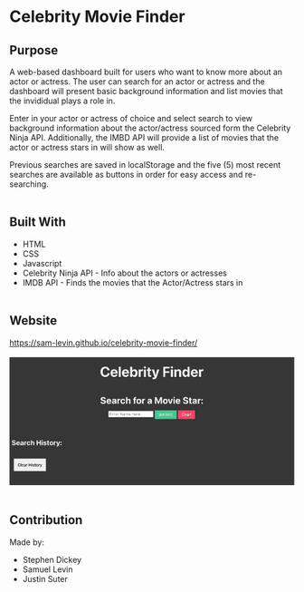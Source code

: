# Celebrity Movie Finder

## Purpose
A web-based dashboard built for users who want to know more about an actor or actress. The user can search for an actor or actress and the dashboard will present basic background information and list movies that the invididual plays a role in.

Enter in your actor or actress of choice and select search to view background information about the actor/actress sourced form the Celebrity Ninja API. Additionally, the IMBD API will provide a list of movies that the actor or actress stars in will show as well. 

Previous searches are saved in localStorage and the five (5) most recent searches are available as buttons in order for easy access and re-searching.
<br></br>

## Built With
* HTML
* CSS
* Javascript
* Celebrity Ninja API - Info about the actors or actresses
* IMDB API - Finds the movies that the Actor/Actress stars in
<br></br>

## Website
https://sam-levin.github.io/celebrity-movie-finder/
<br></br>
<img alt="Celebrity Finder Screenshot" src="./CelebFinderSS.png">
<br></br>

## Contribution
Made by:
<ul>
  <li>Stephen Dickey</li>
  <li>Samuel Levin</li>
  <li>Justin Suter</li>
<ul>
